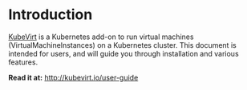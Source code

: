 # Introduction

[KubeVirt](http://kubevirt.io) is a Kubernetes add-on to run virtual machines \(VirtualMachineInstances\) on a Kubernetes cluster. This document is intended for users, and will guide you through installation and various features.

**Read it at:** <http://kubevirt.io/user-guide>
